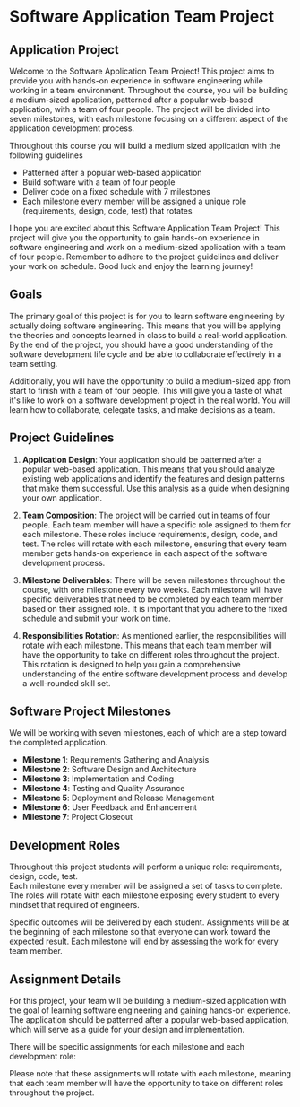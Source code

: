 # Software Application Team Project

## Application Project

Welcome to the Software Application Team Project! This project aims to provide you with hands-on experience in software engineering while working in a team environment. Throughout the course, you will be building a medium-sized application, patterned after a popular web-based application, with a team of four people. The project will be divided into seven milestones, with each milestone focusing on a different aspect of the application development process.

Throughout this course you will build a medium sized application with the following guidelines

* Patterned after a popular web-based application
* Build software with a team of four people
* Deliver code on a fixed schedule with 7 milestones
* Each milestone every member will be assigned a unique role (requirements, design, code, test) that rotates 

I hope you are excited about this Software Application Team Project! This project will give you the opportunity to gain hands-on experience in software engineering and work on a medium-sized application with a team of four people. Remember to adhere to the project guidelines and deliver your work on schedule. Good luck and enjoy the learning journey!


## Goals

The primary goal of this project is for you to learn software engineering by actually doing software engineering. This means that you will be applying the theories and concepts learned in class to build a real-world application. By the end of the project, you should have a good understanding of the software development life cycle and be able to collaborate effectively in a team setting.

Additionally, you will have the opportunity to build a medium-sized app from start to finish with a team of four people. This will give you a taste of what it's like to work on a software development project in the real world. You will learn how to collaborate, delegate tasks, and make decisions as a team.


## Project Guidelines

1. **Application Design**: Your application should be patterned after a popular web-based application. This means that you should analyze existing web applications and identify the features and design patterns that make them successful. Use this analysis as a guide when designing your own application.

2. **Team Composition**: The project will be carried out in teams of four people. Each team member will have a specific role assigned to them for each milestone. These roles include requirements, design, code, and test. The roles will rotate with each milestone, ensuring that every team member gets hands-on experience in each aspect of the software development process.

3. **Milestone Deliverables**: There will be seven milestones throughout the course, with one milestone every two weeks. Each milestone will have specific deliverables that need to be completed by each team member based on their assigned role. It is important that you adhere to the fixed schedule and submit your work on time.

4. **Responsibilities Rotation**: As mentioned earlier, the responsibilities will rotate with each milestone. This means that each team member will have the opportunity to take on different roles throughout the project. This rotation is designed to help you gain a comprehensive understanding of the entire software development process and develop a well-rounded skill set.


## Software Project Milestones

We will be working with seven milestones, each of which are a step toward the completed application.

* **Milestone 1**: Requirements Gathering and Analysis
* **Milestone 2**: Software Design and Architecture
* **Milestone 3**: Implementation and Coding
* **Milestone 4**: Testing and Quality Assurance
* **Milestone 5**: Deployment and Release Management
* **Milestone 6**: User Feedback and Enhancement
* **Milestone 7**: Project Closeout


## Development Roles

Throughout this project students will perform a unique role: requirements, design, code, test.  
Each milestone every member will be assigned a set of tasks to complete. The roles will rotate
with each milestone exposing every student to every mindset that required of engineers.

Specific outcomes will be delivered by each student.  Assignments will be at the beginning of each
milestone so that everyone can work toward the expected result. Each milestone will end by
assessing the work for every team member.


## Assignment Details

For this project, your team will be building a medium-sized application with the goal of learning software engineering and gaining hands-on experience. The application should be patterned after a popular web-based application, which will serve as a guide for your design and implementation.

There will be specific assignments for each milestone and each development role:

Please note that these assignments will rotate with each milestone, meaning that each team member will have the opportunity to take on different roles throughout the project.


